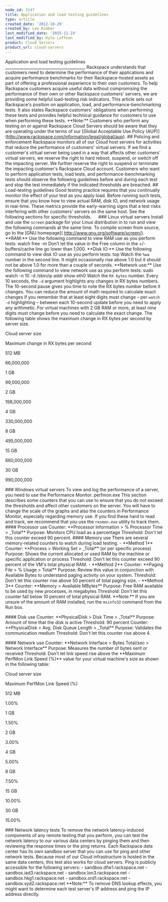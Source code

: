 ```yaml
---
node_id: 3147
title: Application and load testing guidelines
type: article
created_date: '2012-10-29'
created_by: Lee Kimber
last_modified_date: '2015-11-23'
last_modified_by: Kyle Laffoon
product: Cloud Servers
product_url: cloud-servers
---
```


Application and load testing guidelines
\_\_\_\_\_\_\_\_\_\_\_\_\_\_\_\_\_\_\_\_\_\_\_\_\_\_\_\_\_\_\_\_\_\_\_\_\_\_\_\_
Rackspace understands that customers need to determine the performance
of their applications and acquire performance benchmarks for their
Rackspace-hosted assets as part of offering a professional experience to
their own customers. To help Rackspace customers acquire useful data
without compromising the performance of their own or other Rackspace
customers' servers, we are providing some helpful load-testing risk
indicators. This article sets out Rackspace's position on application,
load, and performance-benchmarking tests. It also states Rackspace
customers' obligations when performing these tests and provides helpful
technical guidance for customers to use when performing these tests.
\*\*Note:\*\* Customers who perform any testing on or against Rackspace
Cloud Servers should be aware that they are operating under the terms of
our \[Global Acceptable Use Policy
(AUP)\](http://www.rackspace.com/information/legal/global/aup). \#\#
Policing and enforcement Rackspace monitors all of our Cloud host
servers for activities that reduce the performance of customers' virtual
servers. If we find a customer's virtual server being used in a way that
affects other customers' virtual servers, we reserve the right to hard
reboot, suspend, or switch off the impacting server. We further reserve
the right to suspend or terminate the impacting customer's Rackspace
Cloud account. Customers who want to perform application tests, load
tests, and performance-benchmarking tests should observe the following
guidelines before and during each test and stop the test immediately if
the indicated thresholds are breached. \#\# Load-testing guidelines Good
testing practice requires that you continually monitor the effect of
your test as you apply load. Before running such tests, ensure that you
know how to view actual RAM, disk IO, and network usage in real-time.
These metrics provide the early-warning signs that a test risks
interfering with other customers' servers on the same host. See the
following sections for specific thresholds. &emsp; \#\#\# Linux virtual
servers Install and use the `screen` package for your Linux distribution
in to run and view the following commands at the same time. To compile
screen from source, go to the \[GNU homepage\](
http://www.gnu.org/software/screen/). \*\*RAM:\*\* Use the following
command to view RAM use as you perform tests: watch free -m Don&rsquo;t let
the value in the Free column in the +/- buffers/cache line go lower than
1,000. \*\*Disk IO:\*\* Use the following command to view disk IO use as
you perform tests: top Watch the `%wa` number in the second line. It
might occasionally rise above 1.0 but it should not be above 1.0 for
more than a couple of seconds. \*\*Network use:\*\* Use the following
command to view network use as you perform tests: sudo watch -n 10 -d
/sbin/ip addr show eth0 Watch the `RX bytes` number. Every 10 seconds,
the `-d` argument highlights any changes in RX bytes numbers. The
10-second pause gives you time to note the RX bytes number before it
changes. You can reduce the amount of math required to calculate exact
changes if you remember that at least eight digits must change &ndash; per
`watch -d` highlighting &ndash; between each 10-second update before you need
to apply any arithmetic. For virtual machines with 2 GB RAM or more, at
least nine digits must change before you need to calculate the exact
change. The following table shows the maximum change in RX bytes per
second by server size. &emsp;

Cloud server size

Maximum change in RX bytes per second

512 MB

66,000,000

1 GB

99,000,000

2 GB

198,000,000

4 GB

330,000,000

8 GB

495,000,000

15 GB

660,000,000

30 GB

990,000,000



\#\#\# Windows virtual servers To view and log the performance of a
server, you need to use the Performance Monitor. perfmon.exe This
section describes some counters that you can use to ensure that you do
not exceed the thresholds and affect other customers on the server. You
will have to change the scale of the graphs and also the counters in
Performance Monitor, especially regarding memory use. If you find these
hard to read and track, we recommend that you use the `resmon.exe`
utility to track them. \#\#\#\# Processor use Counter: \*\*Processor
Information &gt; % Processor Time &gt; \_Total\*\* Purpose: Monitors CPU
load as a percentage Threshold: Don't let this counter exceed 90
percent. \#\#\#\# Memory use There are several memory-related counters
to watch during load testing. - \*\*Method 1\*\* Counter: \*\*Process
&gt; Working Set &gt; \_Total\*\* (or per specific process) Purpose:
Shows the current allocated or used RAM by the machine or specific
application or process Threshold: Don't let this counter exceed 90
percent of the VM's total physical RAM. - \*\*Method 2\*\* Counter:
\*\*Paging File &gt; % Usage &gt; Total\*\* Purpose: Review this value
in conjunction with Available Bytes to understand paging activity on
your system. Threshold: Don't let this counter rise above 50 percent of
total paging size. - \*\*Method 3\*\* Counter: \*\*Memory &gt; Available
MBytes\*\* Purpose: Free RAM available to be used by new processes, in
megabytes Threshold: Don't let this counter fall below 10 percent of
total physical RAM. \*\*Note:\*\* If you are unsure of the amount of RAM
installed, run the `msinfo32` command from the Run box.

\#\#\#\# Disk use Counter: \*\*PhysicalDisk &gt; Disk Time &gt;
\_Total\*\* Purpose: Amount of time that the disk is active Threshold:
90 percent Counter: \*\*PhysicalDisk &gt; Avg. Disk Queue Length &gt;
\_Total\*\* Purpose: Validates the communication medium Threshold: Don't
let this counter rise above 4.

\#\#\#\# Network use Counter: \*\*Network Interface &gt; Bytes Total/sec
&gt; Network Interface\*\* Purpose: Measures the number of bytes sent or
received Threshold: Don't let link speed rise above the \*\*Maximum
PerfMon Link Speed (%)\*\* value for your virtual machine's size as
shown in the following table:

Cloud server size

Maximum PerfMon Link Speed (%)

512 MB

1.00%

1 GB

1.50%

2 GB

3.00%

4 GB

5.00%

8 GB

7.50%

15 GB

10.00%

30 GB

15.00%



\#\#\# Network latency tests To remove the network latency-induced
components of any remote testing that you perform, you can test the
network latency to our various data centers by pinging them and then
reviewing the response times or the ping returns. Each Rackspace data
center has its own sandbox server that you can use for ping and other
network tests. Because most of our Cloud infrastructure is hosted in the
same data centers, this test also works for cloud servers. Ping is
publicly accessible for the following servers: -
sandbox.dfw1.rackspace.net - sandbox.iad3.rackspace.net -
sandbox.lon3.rackspace.net - sandbox.hkg1.rackspace.net -
sandbox.ord1.rackspace.net - sandbox.syd2.rackspace.net \*\*Note:\*\* To
remove DNS lookup effects, you might want to determine each test
server's IP address and ping the IP address directly.



